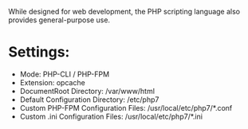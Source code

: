 While designed for web development, the PHP scripting language also provides general-purpose use.

# Settings:
- Mode: PHP-CLI / PHP-FPM
- Extension: opcache
- DocumentRoot Directory: /var/www/html
- Default Configuration Directory: /etc/php7
- Custom PHP-FPM Configuration Files: /usr/local/etc/php7/*.conf
- Custom .ini Configuration Files: /usr/local/etc/php7/*.ini